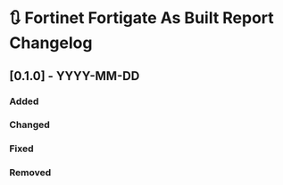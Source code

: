 # :arrows_clockwise: Fortinet Fortigate As Built Report Changelog

## [0.1.0] - YYYY-MM-DD

### Added

### Changed

### Fixed

### Removed


